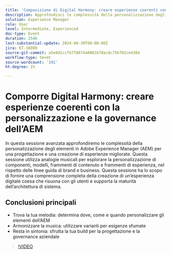 ```yaml
---
title: 'Composizione di Digital Harmony: creare esperienze coerenti con la personalizzazione e la governance dell’AEM'
description: Approfondisci le complessità della personalizzazione degli elementi in Adobe Experience Manager (AEM) per una progettazione e una creazione di esperienze migliorate. Questa sessione utilizza analogie musicali per esplorare la personalizzazione di componenti, modelli, frammenti di contenuto e frammenti di esperienza, nel rispetto delle linee guida di brand e business. Questa sessione ha lo scopo di fornire una comprensione completa della creazione di un’esperienza digitale coesa che risuona con gli utenti e supporta la maturità dell’architettura di sistema.
solution: Experience Manager
role: User
level: Intermediate, Experienced
doc-type: Event
duration: 2546
last-substantial-update: 2024-08-30T00:00:00Z
jira: KT-16089
source-git-commit: a5e8d1ccfb7f8874a0081b70ac8c756702ce438d
workflow-type: tm+mt
source-wordcount: '191'
ht-degree: 1%

---
```



# Comporre Digital Harmony: creare esperienze coerenti con la personalizzazione e la governance dell’AEM

In questa sessione avanzata approfondiremo le complessità della personalizzazione degli elementi in Adobe Experience Manager (AEM) per una progettazione e una creazione di esperienze migliorate. Questa sessione utilizza analogie musicali per esplorare la personalizzazione di componenti, modelli, frammenti di contenuto e frammenti di esperienza, nel rispetto delle linee guida di brand e business. Questa sessione ha lo scopo di fornire una comprensione completa della creazione di un’esperienza digitale coesa che risuona con gli utenti e supporta la maturità dell’architettura di sistema.

## Conclusioni principali

* Trova la tua melodia: determina dove, come e quando personalizzare gli elementi dell’AEM
* Armonizzare la musica: utilizzare varianti per esigenze sfumate
* Resta in sintonia: sfrutta la tua build per la progettazione e la governance aziendale

>[!VIDEO](https://video.tv.adobe.com/v/3433162/?learn=on)
